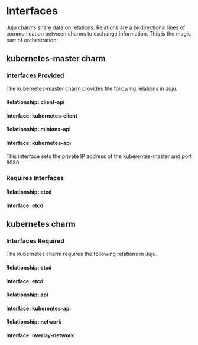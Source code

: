 # Interfaces

Juju charms share data on relations.  Relations are a bi-directional lines
of communication between charms to exchange information.  This is the magic
part of orchestration!

## kubernetes-master charm

### Interfaces Provided
The kubernetes-master charm provides the following relations in Juju.

#### Relationship:  client-api
#### Interface:  kubernetes-client

#### Relationship:  minions-api
#### Interface:  kubernetes-api
This interface sets the private IP address of the kuberentes-master and port 
8080.

### Requires Interfaces

#### Relationship: etcd
#### Interface: etcd



## kubernetes charm

### Interfaces Required
The kubernetes charm requires the following relations in Juju.

#### Relationship:  etcd
#### Interface: etcd

#### Relationship: api
#### Interface: kuberentes-api

#### Relationship: network
#### Interface: overlay-network
